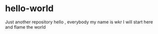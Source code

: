# hello-world
Just another repository
hello , everybody
my name is wkr
I will start here and flame the world
